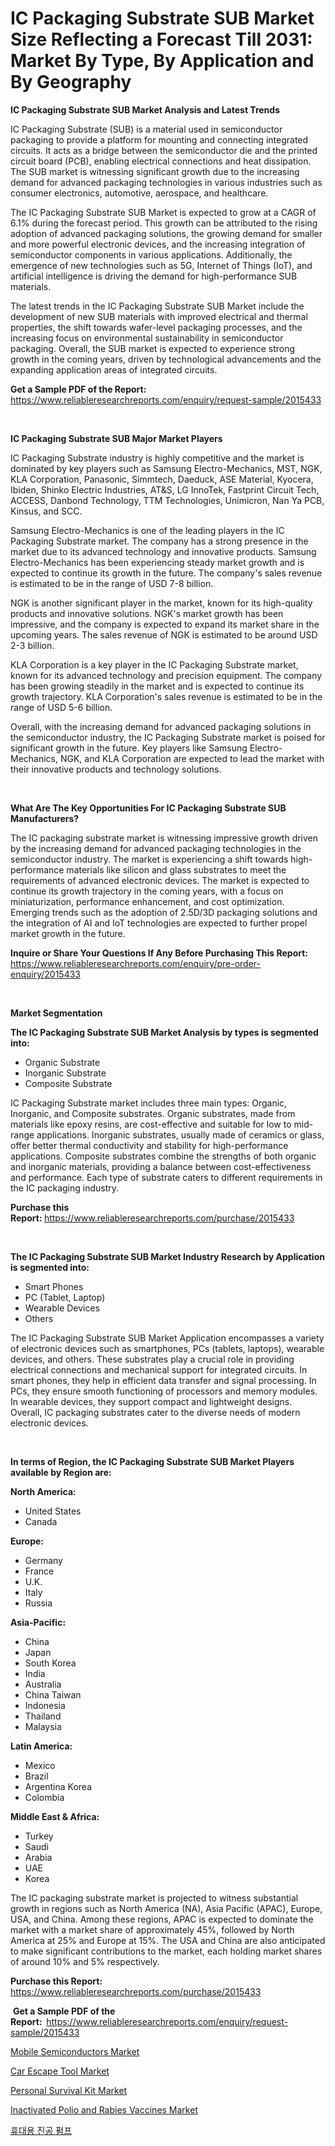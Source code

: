 <p><h1>IC Packaging Substrate SUB Market Size Reflecting a Forecast Till 2031: Market By Type, By Application and By Geography</h1></p><p><strong>IC Packaging Substrate SUB Market Analysis and Latest Trends</strong></p>
<p><p>IC Packaging Substrate (SUB) is a material used in semiconductor packaging to provide a platform for mounting and connecting integrated circuits. It acts as a bridge between the semiconductor die and the printed circuit board (PCB), enabling electrical connections and heat dissipation. The SUB market is witnessing significant growth due to the increasing demand for advanced packaging technologies in various industries such as consumer electronics, automotive, aerospace, and healthcare.</p><p>The IC Packaging Substrate SUB Market is expected to grow at a CAGR of 6.1% during the forecast period. This growth can be attributed to the rising adoption of advanced packaging solutions, the growing demand for smaller and more powerful electronic devices, and the increasing integration of semiconductor components in various applications. Additionally, the emergence of new technologies such as 5G, Internet of Things (IoT), and artificial intelligence is driving the demand for high-performance SUB materials.</p><p>The latest trends in the IC Packaging Substrate SUB Market include the development of new SUB materials with improved electrical and thermal properties, the shift towards wafer-level packaging processes, and the increasing focus on environmental sustainability in semiconductor packaging. Overall, the SUB market is expected to experience strong growth in the coming years, driven by technological advancements and the expanding application areas of integrated circuits.</p></p>
<p><strong>Get a Sample PDF of the Report:&nbsp;</strong> <a href="https://www.reliableresearchreports.com/enquiry/request-sample/2015433">https://www.reliableresearchreports.com/enquiry/request-sample/2015433</a></p>
<p>&nbsp;</p>
<p><strong>IC Packaging Substrate SUB Major Market Players</strong></p>
<p><p>IC Packaging Substrate industry is highly competitive and the market is dominated by key players such as Samsung Electro-Mechanics, MST, NGK, KLA Corporation, Panasonic, Simmtech, Daeduck, ASE Material, Kyocera, Ibiden, Shinko Electric Industries, AT&S, LG InnoTek, Fastprint Circuit Tech, ACCESS, Danbond Technology, TTM Technologies, Unimicron, Nan Ya PCB, Kinsus, and SCC.</p><p>Samsung Electro-Mechanics is one of the leading players in the IC Packaging Substrate market. The company has a strong presence in the market due to its advanced technology and innovative products. Samsung Electro-Mechanics has been experiencing steady market growth and is expected to continue its growth in the future. The company's sales revenue is estimated to be in the range of USD 7-8 billion.</p><p>NGK is another significant player in the market, known for its high-quality products and innovative solutions. NGK's market growth has been impressive, and the company is expected to expand its market share in the upcoming years. The sales revenue of NGK is estimated to be around USD 2-3 billion.</p><p>KLA Corporation is a key player in the IC Packaging Substrate market, known for its advanced technology and precision equipment. The company has been growing steadily in the market and is expected to continue its growth trajectory. KLA Corporation's sales revenue is estimated to be in the range of USD 5-6 billion.</p><p>Overall, with the increasing demand for advanced packaging solutions in the semiconductor industry, the IC Packaging Substrate market is poised for significant growth in the future. Key players like Samsung Electro-Mechanics, NGK, and KLA Corporation are expected to lead the market with their innovative products and technology solutions.</p></p>
<p>&nbsp;</p>
<p><strong>What Are The Key Opportunities For IC Packaging Substrate SUB Manufacturers?</strong></p>
<p><p>The IC packaging substrate market is witnessing impressive growth driven by the increasing demand for advanced packaging technologies in the semiconductor industry. The market is experiencing a shift towards high-performance materials like silicon and glass substrates to meet the requirements of advanced electronic devices. The market is expected to continue its growth trajectory in the coming years, with a focus on miniaturization, performance enhancement, and cost optimization. Emerging trends such as the adoption of 2.5D/3D packaging solutions and the integration of AI and IoT technologies are expected to further propel market growth in the future.</p></p>
<p><strong>Inquire or Share Your Questions If Any Before Purchasing This Report:</strong> <a href="https://www.reliableresearchreports.com/enquiry/pre-order-enquiry/2015433">https://www.reliableresearchreports.com/enquiry/pre-order-enquiry/2015433</a></p>
<p>&nbsp;</p>
<p><strong>Market Segmentation</strong></p>
<p><strong>The IC Packaging Substrate SUB Market Analysis by types is segmented into:</strong></p>
<p><ul><li>Organic Substrate</li><li>Inorganic Substrate</li><li>Composite Substrate</li></ul></p>
<p><p>IC Packaging Substrate market includes three main types: Organic, Inorganic, and Composite substrates. Organic substrates, made from materials like epoxy resins, are cost-effective and suitable for low to mid-range applications. Inorganic substrates, usually made of ceramics or glass, offer better thermal conductivity and stability for high-performance applications. Composite substrates combine the strengths of both organic and inorganic materials, providing a balance between cost-effectiveness and performance. Each type of substrate caters to different requirements in the IC packaging industry.</p></p>
<p><strong>Purchase this Report:&nbsp;</strong><a href="https://www.reliableresearchreports.com/purchase/2015433">https://www.reliableresearchreports.com/purchase/2015433</a></p>
<p>&nbsp;</p>
<p><strong>The IC Packaging Substrate SUB Market Industry Research by Application is segmented into:</strong></p>
<p><ul><li>Smart Phones</li><li>PC (Tablet, Laptop)</li><li>Wearable Devices</li><li>Others</li></ul></p>
<p><p>The IC Packaging Substrate SUB Market Application encompasses a variety of electronic devices such as smartphones, PCs (tablets, laptops), wearable devices, and others. These substrates play a crucial role in providing electrical connections and mechanical support for integrated circuits. In smart phones, they help in efficient data transfer and signal processing. In PCs, they ensure smooth functioning of processors and memory modules. In wearable devices, they support compact and lightweight designs. Overall, IC packaging substrates cater to the diverse needs of modern electronic devices.</p></p>
<p>&nbsp;</p>
<p><strong>In terms of Region, the IC Packaging Substrate SUB Market Players available by Region are:</strong></p>
<p>
    <p> <strong> North America: </strong>
        <ul>
            <li>United States</li>
            <li>Canada</li>
        </ul>
        </p> 
    <p> <strong> Europe: </strong>
        <ul>
            <li>Germany</li>
            <li>France</li>
            <li>U.K.</li>
            <li>Italy</li>
            <li>Russia</li>
        </ul>
        </p> 
    <p> <strong> Asia-Pacific: </strong>
        <ul>
            <li>China</li>
            <li>Japan</li>
            <li>South Korea</li>
            <li>India</li>
            <li>Australia</li>
            <li>China Taiwan</li>
            <li>Indonesia</li>
            <li>Thailand</li>
            <li>Malaysia</li>
        </ul>
        </p> 
    <p> <strong> Latin America: </strong>
        <ul>
            <li>Mexico</li>
            <li>Brazil</li>
            <li>Argentina Korea</li>
            <li>Colombia</li>
        </ul>
        </p> 
    <p> <strong> Middle East & Africa: </strong>
        <ul>
            <li>Turkey</li>
            <li>Saudi</li>
            <li>Arabia</li>
            <li>UAE</li>
            <li>Korea</li>
        </ul>
    </p>
    </p>
<p><p>The IC packaging substrate market is projected to witness substantial growth in regions such as North America (NA), Asia Pacific (APAC), Europe, USA, and China. Among these regions, APAC is expected to dominate the market with a market share of approximately 45%, followed by North America at 25% and Europe at 15%. The USA and China are also anticipated to make significant contributions to the market, each holding market shares of around 10% and 5% respectively.</p></p>
<p><strong>Purchase this Report: </strong><a href="https://www.reliableresearchreports.com/purchase/2015433">https://www.reliableresearchreports.com/purchase/2015433</a></p>
<p>&nbsp;<strong>Get a Sample PDF of the Report:&nbsp;&nbsp;</strong><a href="https://www.reliableresearchreports.com/enquiry/request-sample/2015433">https://www.reliableresearchreports.com/enquiry/request-sample/2015433</a></p>
<p><strong></strong></p>
<p><p><a href="https://github.com/fiixsa/Market-Research-Report-List-1/blob/main/mobile-semiconductors-market.md">Mobile Semiconductors Market</a></p><p><a href="https://view.publitas.com/reportprime-1/car-escape-tool-market-analysis-examines-its-scope-on-growth-opportunities-and-forecasted-trends-spanning-from-2024-to-2031/">Car Escape Tool Market</a></p><p><a href="https://view.publitas.com/reportprime-1/personal-survival-kit-market-challenges-opportunities-and-growth-drivers-and-major-market-players-forecasted-for-period-from-2024-2031/">Personal Survival Kit Market</a></p><p><a href="https://fuschia-pecorino-a6d.notion.site/Inactivated-Polio-and-Rabies-Vaccines-Market-Size-2024-2031-Global-Industrial-Analysis-Key-Geogra-bbbfc58312ff405095c73c662b2f8930">Inactivated Polio and Rabies Vaccines Market</a></p><p><a href="https://github.com/bvubpqd5241630/Market-Research-Report-List-1/blob/main/8201240185830.md">휴대용 진공 펌프</a></p></p>